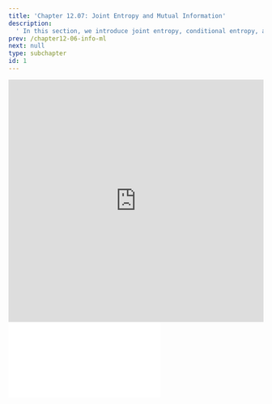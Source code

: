 ```yaml
---
title: 'Chapter 12.07: Joint Entropy and Mutual Information'
description:
  ' In this section, we introduce joint entropy, conditional entropy, and mutual information. '
prev: /chapter12-06-info-ml
next: null
type: subchapter
id: 1
---
```



<!-- Hier jetzt die neuen Links einpflegen -->

<exercise id="1" title="Video Lecture">
<iframe width="100%" height="480" src="https://www.youtube.com/embed/ZoWANYz5KHE" frameborder="0" allow="accelerometer; autoplay; encrypted-media; gyroscope; picture-in-picture" allowfullscreen></iframe>
</exercise>

<exercise id="2" title="Slides">
<object data="pdfs/12/slides-info-mutual-info.pdf" type="application/pdf" style="width:100%;height:480px">
    <embed src="pdfs/12/slides-info-mutual-info.pdf" type="application/pdf" />
</object>
</exercise>


